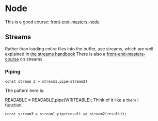 # Node

This is a good course: [front-end-masters-node](https://frontendmasters.com/courses/digging-into-node/file-handling-with-streams/)

## Streams
Rather than loading entire files into the buffer, use streams, which are well explained in [the streams handbook](https://github.com/substack/stream-handbook)
There is also a [front-end-masters-course](https://frontendmasters.com/courses/networking-streams/) on streams

### Piping
`const stream 3 = stream1.pipe(stream2)`

The pattern here is:

READABLE = READABLE.pipe(WRITEABLE);
Think of it like a `then()` function. 
```
const stream3 = stream1.pipe(result => stream2(result));
```
